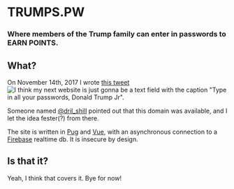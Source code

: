 # TRUMPS.PW
### Where members of the Trump family can enter in passwords to EARN POINTS.

## What?
On November 14th, 2017 I wrote [this tweet](https://twitter.com/AhoyLemon/status/930575343718723585)
![I think my next website is just gonna be a text field with the caption "Type in all your passwords, Donald Trump Jr".](http://trumps.pw/img/nov14th-tweet.png)

Someone named [@dril_shill](https://twitter.com/dril_shill) pointed out that this domain was available, and I let the idea fester(?) from there.

The site is written in [Pug](https://github.com/pugjs/pug) and [Vue](https://github.com/vuejs/vue), with an asynchronous connection to a [Firebase](https://firebase.google.com) realtime db. It is insecure by design.

## Is that it?
Yeah, I think that covers it. Bye for now!